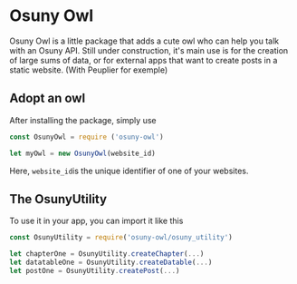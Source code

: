 # Osuny Owl

Osuny Owl is a little package that adds a cute owl who can help you talk with an Osuny API.
Still under construction, it's main use is for the creation of large sums of data, or for external apps that want to create posts in a static website. (With Peuplier for exemple)

## Adopt an owl

After installing the package, simply use 

```javascript
const OsunyOwl = require ('osuny-owl')

let myOwl = new OsunyOwl(website_id)
```
Here, `website_id`is the unique identifier of one of your websites.

## The OsunyUtility

To use it in your app, you can import it like this

```javascript
const OsunyUtility = require('osuny-owl/osuny_utility')

let chapterOne = OsunyUtility.createChapter(...)
let datatableOne = OsunyUtility.createDatable(...)
let postOne = OsunyUtility.createPost(...)
```